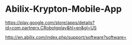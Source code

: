 # Abilix-Krypton-Mobile-App

https://play.google.com/store/apps/details?id=com.partnerx.CRobotgplay&hl=en&gl=US

http://en.abilix.com/index.php/support/software?software=
